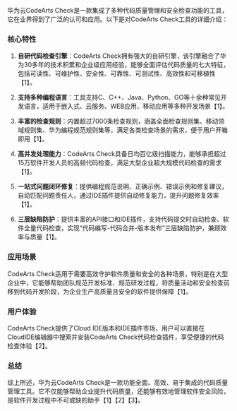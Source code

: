 华为云CodeArts Check是一款集成了多种代码质量管理和安全检查功能的工具，它在业界得到了广泛的认可和应用。以下是对CodeArts Check工具的详细介绍：

### 核心特性

1. **自研代码检查引擎**：CodeArts Check拥有强大的自研引擎，该引擎融合了华为30多年的技术积累和企业级应用经验，能够全面评估代码质量的七大特征，包括可读性、可维护性、安全性、可靠性、可测试性、高效性和可移植性【1】。

2. **支持多种编程语言**：工具支持C、C++、Java、Python、GO等十余种常见开发语言，适用于嵌入式、云服务、WEB应用、移动应用等多种开发场景【1】。

3. **丰富的检查规则**：内置超过7000条检查规则，涵盖全面检查规则集、移动领域规则集、华为编程规范规则集等，满足各类检查场景的需求，便于用户开箱即用【1】。

4. **高并发处理能力**：CodeArts Check具备日均百亿级扫描能力，能够承担超过15万软件开发人员的高频代码检查，满足大型企业超大规模代码检查的需求【1】。

5. **一站式问题闭环修复**：提供编程规范说明、正确示例、错误示例和修复建议，自动匹配问题责任人，通过IDE插件提供自动修复能力，提升问题修复效率【1】。

6. **三层缺陷防护**：提供丰富的API接口和IDE插件，支持代码提交时自动检查、软件全量代码检查，实现“代码编写-代码合并-版本发布”三层缺陷防护，兼顾效率与质量【1】。

### 应用场景

CodeArts Check适用于需要高效守护软件质量和安全的各种场景，特别是在大型企业中，它能够帮助团队规范开发标准、规范研发过程，将质量活动和安全检查前移到代码开发阶段，为企业生产高质量且安全的软件提供保障【1】。

### 用户体验

CodeArts Check提供了Cloud IDE版本和IDE插件市场，用户可以直接在CloudIDE编辑器中搜索并安装CodeArts Check代码检查插件，享受便捷的代码检查体验【2】。

### 总结

综上所述，华为云CodeArts Check是一款功能全面、高效、易于集成的代码质量管理工具。它不仅能够帮助企业提升代码质量，还能够有效地管理软件安全风险，是软件开发过程中不可或缺的助手【1】【2】【3】。